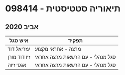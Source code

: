 # 098414 - תיאוריה סטטיסטית

## אביב 2020

| איש סגל | תפקיד |
| ---- | ---- |
| עזריאל דוד | מרצה - אחראי מקצוע |
| זיו דוד מורן | סגל מנהלי - עם הרשאות מרצה אחראי |
| אגסי זיוה | סגל מנהלי - עם הרשאות מרצה אחראי |

